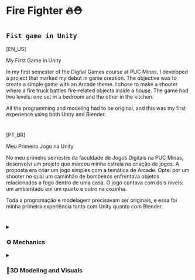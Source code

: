 # Fire Fighter 🔥⛑
**`Fist game in Unity`**
---
[EN_US]

My First Game in Unity

In my first semester of the Digital Games course at PUC Minas, I developed a project that marked my debut in game creation. The objective was to create a simple game with an Arcade theme. I chose to make a shooter where a fire truck battles fire-related objects inside a house. The game had two levels: one set in a bedroom and the other in the kitchen.

All the programming and modeling had to be original, and this was my first experience using both Unity and Blender.

#
[PT_BR]

Meu Primeiro Jogo na Unity

No meu primeiro semestre da faculdade de Jogos Digitais na PUC Minas, desenvolvi um projeto que marcou minha estreia na criação de jogos. A proposta era criar um jogo simples com a temática de Arcade. Optei por um shooter no qual um caminhão de bombeiros enfrentava objetos relacionados a fogo dentro de uma casa. O jogo contava com dois níveis: um ambientado em um quarto e outro na cozinha.

Toda a programação e modelagem precisavam ser originais, e essa foi minha primeira experiência tanto com Unity quanto com Blender.

#
<details>
 <summary><h3>⚙ Mechanics</h3></summary>
[EN_US]

The game mechanics had to be simple: I implemented movement using Input, a projectile shooting system, player health, and basic collisions. I created enemies with distinct behaviors: a candle that stayed in place, aiming and shooting at the player; a pot that chased the player, trying to collide with them; as well as a matchstick and a lighter that moved around and shot at the player. The final Boss was a stove that attacked the player with projectiles.

I also developed a simple HUD and implemented a basic sound system.
  
#
[PT_BR]

As mecânicas do jogo precisavam ser simples: implementei o movimento usando Input, um sistema de disparo de projéteis, vida para o jogador e colisões básicas. Criei inimigos com comportamentos distintos: uma vela que ficava parada e mirava no jogador para atirar, uma panela que perseguia o jogador tentando colidir com ele, além de um fósforo e um isqueiro que andavam e atiravam no player. O Boss final era um fogão que atacava o jogador com projéteis.

Também desenvolvi uma HUD básica e implementei um sistema simples de sons.

#
</details>
<details>
 <summary><h3>🎨3D Modeling and Visuals</h3></summary>
 [EN_US]

On the visual side of the game, we had to create at least 45 assets. I modeled and textured various elements for the environment, such as the bedroom and kitchen furniture, as well as the enemies, including the pot, the candle, the lighter, the matchbox, the stove, and the fire truck, which was the main character. All assets had to be low poly, with a triangle limit, without using Blender modifiers.

For my first experience with Blender and 3D modeling, I was quite satisfied with the result. However, since the fire truck was the main character and the highlight of the game, I should have put more effort into it. The HUD was created using Unity’s built-in elements, and it also could have been given more attention for a better composition. Overall, for a first experience from someone who is not focused on the artistic side, the result was pleasing.
  
#
[PT_BR]
Na parte visual do jogo, tivemos que criar pelo menos 45 assets. Modelei e texturizei diversos elementos para a composição do cenário, como a mobília do quarto e da cozinha, além dos inimigos, incluindo a panela, a vela, o isqueiro, a caixa de fósforos, o fogão e o caminhão, que era o personagem principal. Todos os assets tinham que ser low poly, com um limite de triângulos, sem usar modificadores do Blender.

Para a minha primeira experiência com o Blender e com Modelagem 3D, fiquei até satisfeito com o resultado. No entanto, como o caminhão era o personagem principal e o destaque do jogo, eu deveria ter investido mais tempo e trabalho nele. A HUD foi criada com os elementos próprios da Unity, e também poderia ter recebido mais atenção para uma composição mais caprichada. No geral, para uma primeira experiência de alguém que não tem foco na parte artística, o resultado foi agradável.
</details>
